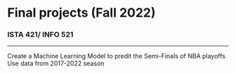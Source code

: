 # Final projects (Fall 2022)
### ISTA 421/ INFO 521
------
Create a Machine Learning Model to predit the Semi-Finals of NBA playoffs
Use data from 2017-2022 season
